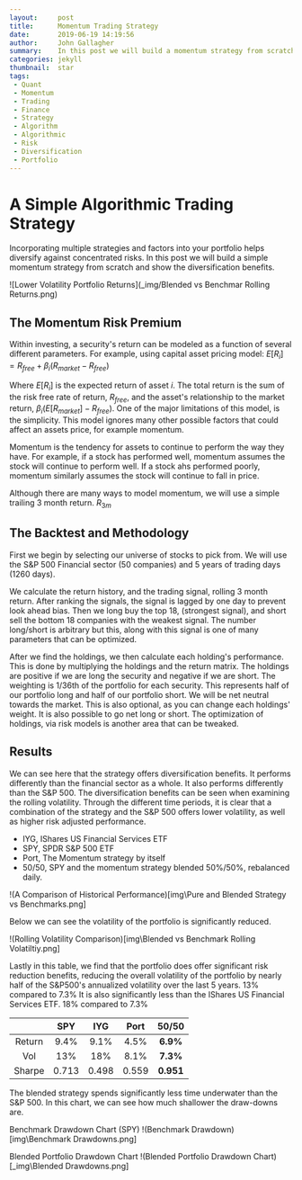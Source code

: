 ```yaml
---
layout:     post
title:      Momentum Trading Strategy
date:       2019-06-19 14:19:56
author:     John Gallagher
summary:    In this post we will build a momentum strategy from scratch and show the diversification benefits. 
categories: jekyll
thumbnail:  star
tags:
 - Quant
 - Momentum
 - Trading
 - Finance
 - Strategy
 - Algorithm
 - Algorithmic
 - Risk
 - Diversification
 - Portfolio
---
```


# A Simple Algorithmic Trading Strategy

Incorporating multiple strategies and factors into your portfolio helps diversify against concentrated risks.  In this post we will build a simple momentum strategy from scratch and show the diversification benefits.  

![Lower Volatility Portfolio Returns](_img/Blended vs Benchmar Rolling Returns.png)

## The Momentum Risk Premium

Within investing, a security's return can be modeled as a function of several different parameters.  For example, using capital asset pricing model: 
$E[R_i] = R_{free} + \beta_i(R_{market} - R_{free})$

Where $E[R_i]$ is the expected return of asset $i$.  The total return is the sum of the risk free rate of return, $R_{free}$, and the asset's relationship to the market return, $\beta_i(E[R_{market}]-R_{free})$.  One of the major limitations of this model, is the simplicity.  This model ignores many other possible factors that could affect an assets price, for example momentum. 

Momentum is the tendency for assets to continue to perform the way they have.  For example, if a stock has performed well, momentum assumes the stock will continue to perform well.  If a stock ahs performed poorly, momentum similarly assumes the stock will continue to fall in price.  

Although there are many ways to model momentum, we will use a simple trailing 3 month return. $R_{3m}$

## The Backtest and Methodology

First we begin by selecting our universe of stocks to pick from. We will use the S&P 500 Financial sector (50 companies) and 5 years of trading days (1260 days).

We calculate the return history, and the trading signal, rolling 3 month return.  After ranking the signals, the signal is lagged by one day to prevent look ahead bias.  Then we long buy the top 18, (strongest signal), and short sell the bottom 18 companies with the weakest signal.  The number long/short is arbitrary but this, along with this signal is one of many parameters that can be optimized.  

After we find the holdings, we then calculate each holding's performance.  This is done by multiplying the holdings and the return matrix.  The holdings are positive if we are long the security and negative if we are short.  The weighting is 1/36th of the portfolio for each security.  This represents half of our portfolio long and half of our portfolio short.  We will be net neutral towards the market.  This is also optional, as you can change each holdings' weight.  It is also possible to go net long or short.  The optimization of holdings, via risk models is another area that can be tweaked.  

## Results

We can see here that the strategy offers diversification benefits.  It performs differently than the financial sector as a whole.  It also performs differently than the S&P 500.  The diversification benefits can be seen when examining the rolling volatility.  Through the different time periods, it is clear that a combination of the strategy and the S&P 500 offers lower volatility, as well as higher risk adjusted performance.  

- IYG, IShares US Financial Services ETF
- SPY, SPDR S&P 500 ETF
- Port, The Momentum strategy by itself
- 50/50, SPY and the momentum strategy blended 50%/50%, rebalanced daily.  

!(A Comparison of Historical Performance)[img\Pure and Blended Strategy vs Benchmarks.png]

Below we can see the volatility of the portfolio is significantly reduced.  

!(Rolling Volatility Comparison)[img\Blended vs Benchmark Rolling Volatiltiy.png]


Lastly in this table, we find that the portfolio does offer significant risk reduction benefits, reducing the overall volatility of the portfolio by nearly half of the S&P500's annualized volatility over the last 5 years.  13% compared to 7.3%   It is also significantly less than the IShares US Financial Services ETF. 18% compared to 7.3%

|        | SPY  | IYG  |Port  |**50/50**|
| :---:  |:---: |:---: |:---: |  :---:  |
| Return | 9.4% | 9.1% | 4.5% |**6.9%** | 
|  Vol   |13%   |18%   | 8.1% |**7.3%** |
| Sharpe | 0.713| 0.498| 0.559|**0.951**|


The blended strategy spends significantly less time underwater than the S&P 500.  In this chart, we can see how much shallower the draw-downs are.  

Benchmark Drawdown Chart (SPY)
!(Benchmark Drawdown)[img\Benchmark Drawdowns.png]

Blended Portfolio Drawdown Chart
!(Blended Portfolio Drawdown Chart)[_img\Blended Drawdowns.png]